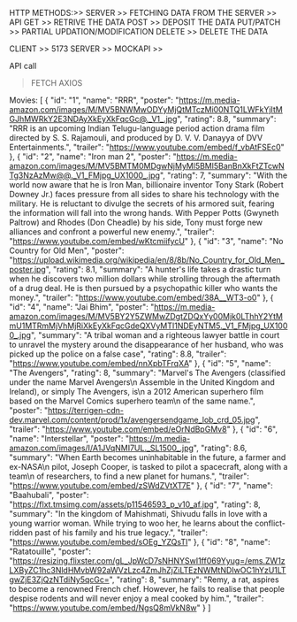 HTTP METHODS:>> SERVER >> FETCHING DATA FROM THE SERVER >> API 
GET            >> RETRIVE THE DATA 
POST           >> DEPOSIT THE DATA
PUT/PATCH      >> PARTIAL UPDATION/MODIFICATION 
DELETE         >> DELETE THE DATA


CLIENT >> 5173
SERVER >> MOCKAPI >>

   API call
  > FETCH
  > AXIOS

Movies:
[
  {
    "id": "1",
    "name": "RRR",
    "poster": "https://m.media-amazon.com/images/M/MV5BNWMwODYyMjQtMTczMi00NTQ1LWFkYjItMGJhMWRkY2E3NDAyXkEyXkFqcGc@._V1_.jpg",
    "rating": 8.8,
    "summary": "RRR is an upcoming Indian Telugu-language period action drama film directed by S. S. Rajamouli, and produced by D. V. V. Danayya of DVV Entertainments.",
    "trailer": "https://www.youtube.com/embed/f_vbAtFSEc0"
  },
  {
    "id": "2",
    "name": "Iron man 2",
    "poster": "https://m.media-amazon.com/images/M/MV5BMTM0MDgwNjMyMl5BMl5BanBnXkFtZTcwNTg3NzAzMw@@._V1_FMjpg_UX1000_.jpg",
    "rating": 7,
    "summary": "With the world now aware that he is Iron Man, billionaire inventor Tony Stark (Robert Downey Jr.) faces pressure from all sides to share his technology with the military. He is reluctant to divulge the secrets of his armored suit, fearing the information will fall into the wrong hands. With Pepper Potts (Gwyneth Paltrow) and Rhodes (Don Cheadle) by his side, Tony must forge new alliances and confront a powerful new enemy.",
    "trailer": "https://www.youtube.com/embed/wKtcmiifycU"
  },
  {
    "id": "3",
    "name": "No Country for Old Men",
    "poster": "https://upload.wikimedia.org/wikipedia/en/8/8b/No_Country_for_Old_Men_poster.jpg",
    "rating": 8.1,
    "summary": "A hunter's life takes a drastic turn when he discovers two million dollars while strolling through the aftermath of a drug deal. He is then pursued by a psychopathic killer who wants the money.",
    "trailer": "https://www.youtube.com/embed/38A__WT3-o0"
  },
  {
    "id": "4",
    "name": "Jai Bhim",
    "poster": "https://m.media-amazon.com/images/M/MV5BY2Y5ZWMwZDgtZDQxYy00Mjk0LThhY2YtMmU1MTRmMjVhMjRiXkEyXkFqcGdeQXVyMTI1NDEyNTM5._V1_FMjpg_UX1000_.jpg",
    "summary": "A tribal woman and a righteous lawyer battle in court to unravel the mystery around the disappearance of her husband, who was picked up the police on a false case",
    "rating": 8.8,
    "trailer": "https://www.youtube.com/embed/nnXpbTFrqXA"
  },
  {
    "id": "5",
    "name": "The Avengers",
    "rating": 8,
    "summary": "Marvel's The Avengers (classified under the name Marvel Avengers\n Assemble in the United Kingdom and Ireland), or simply The Avengers, is\n a 2012 American superhero film based on the Marvel Comics superhero team\n of the same name.",
    "poster": "https://terrigen-cdn-dev.marvel.com/content/prod/1x/avengersendgame_lob_crd_05.jpg",
    "trailer": "https://www.youtube.com/embed/eOrNdBpGMv8"
  },
  {
    "id": "6",
    "name": "Interstellar",
    "poster": "https://m.media-amazon.com/images/I/A1JVqNMI7UL._SL1500_.jpg",
    "rating": 8.6,
    "summary": "When Earth becomes uninhabitable in the future, a farmer and ex-NASA\n pilot, Joseph Cooper, is tasked to pilot a spacecraft, along with a team\n of researchers, to find a new planet for humans.",
    "trailer": "https://www.youtube.com/embed/zSWdZVtXT7E"
  },
  {
    "id": "7",
    "name": "Baahubali",
    "poster": "https://flxt.tmsimg.com/assets/p11546593_p_v10_af.jpg",
    "rating": 8,
    "summary": "In the kingdom of Mahishmati, Shivudu falls in love with a young warrior woman. While trying to woo her, he learns about the conflict-ridden past of his family and his true legacy.",
    "trailer": "https://www.youtube.com/embed/sOEg_YZQsTI"
  },
  {
    "id": "8",
    "name": "Ratatouille",
    "poster": "https://resizing.flixster.com/gL_JpWcD7sNHNYSwI1ff069Yyug=/ems.ZW1zLXByZC1hc3NldHMvbW92aWVzLzc4ZmJhZjZiLTEzNWMtNDIwOC1hYzU1LTgwZjE3ZjQzNTdiNy5qcGc=",
    "rating": 8,
    "summary": "Remy, a rat, aspires to become a renowned French chef. However, he fails to realise that people despise rodents and will never enjoy a meal cooked by him.",
    "trailer": "https://www.youtube.com/embed/NgsQ8mVkN8w"
  }
]